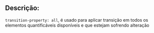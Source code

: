 ## Descrição:

`transition-property: all`, é usado para aplicar transição em todos os elementos quantificáveis disponíveis e que estejam sofrendo alteração